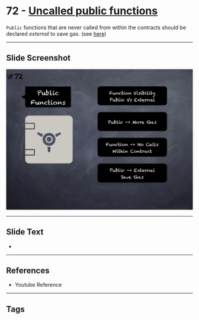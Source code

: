 # 72 - [Uncalled public functions](Uncalled%20public%20functions.md)
`Public` functions that are never called from within the contracts should be declared _external_ to save gas. (see [here](https://github.com/crytic/slither/wiki/Detector-Documentation#public-function-that-could-be-declared-external))

___
## Slide Screenshot
![072.png](../images/pitfalls_and_best_practices101/072.png)
___
## Slide Text
- 
___
## References
- Youtube Reference
___
## Tags